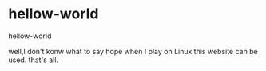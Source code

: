 # hellow-world
hellow-world

well,I don't konw what to say
hope when I play on Linux this website can be used.
that's all.
